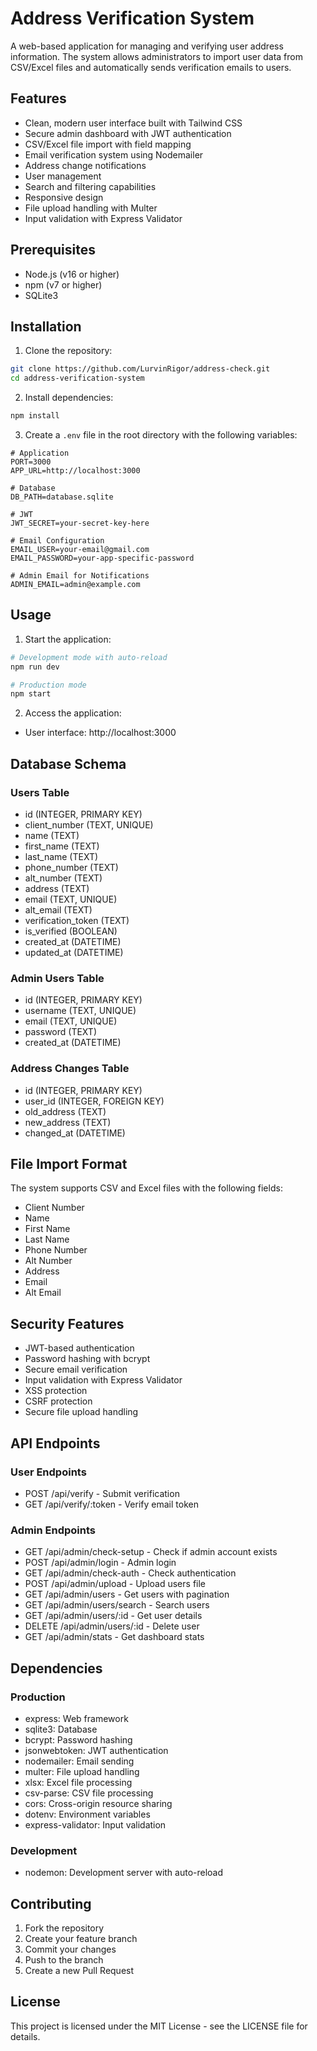 # Address Verification System

A web-based application for managing and verifying user address information. The system allows administrators to import user data from CSV/Excel files and automatically sends verification emails to users.

## Features

- Clean, modern user interface built with Tailwind CSS
- Secure admin dashboard with JWT authentication
- CSV/Excel file import with field mapping
- Email verification system using Nodemailer
- Address change notifications
- User management
- Search and filtering capabilities
- Responsive design
- File upload handling with Multer
- Input validation with Express Validator

## Prerequisites

- Node.js (v16 or higher)
- npm (v7 or higher)
- SQLite3

## Installation

1. Clone the repository:
```bash
git clone https://github.com/LurvinRigor/address-check.git
cd address-verification-system
```

2. Install dependencies:
```bash
npm install
```

3. Create a `.env` file in the root directory with the following variables:
```env
# Application
PORT=3000
APP_URL=http://localhost:3000

# Database
DB_PATH=database.sqlite

# JWT
JWT_SECRET=your-secret-key-here

# Email Configuration
EMAIL_USER=your-email@gmail.com
EMAIL_PASSWORD=your-app-specific-password

# Admin Email for Notifications
ADMIN_EMAIL=admin@example.com
```

## Usage

1. Start the application:
```bash
# Development mode with auto-reload
npm run dev

# Production mode
npm start
```

2. Access the application:
- User interface: http://localhost:3000

## Database Schema

### Users Table
- id (INTEGER, PRIMARY KEY)
- client_number (TEXT, UNIQUE)
- name (TEXT)
- first_name (TEXT)
- last_name (TEXT)
- phone_number (TEXT)
- alt_number (TEXT)
- address (TEXT)
- email (TEXT, UNIQUE)
- alt_email (TEXT)
- verification_token (TEXT)
- is_verified (BOOLEAN)
- created_at (DATETIME)
- updated_at (DATETIME)

### Admin Users Table
- id (INTEGER, PRIMARY KEY)
- username (TEXT, UNIQUE)
- email (TEXT, UNIQUE)
- password (TEXT)
- created_at (DATETIME)

### Address Changes Table
- id (INTEGER, PRIMARY KEY)
- user_id (INTEGER, FOREIGN KEY)
- old_address (TEXT)
- new_address (TEXT)
- changed_at (DATETIME)

## File Import Format

The system supports CSV and Excel files with the following fields:
- Client Number
- Name
- First Name
- Last Name
- Phone Number
- Alt Number
- Address
- Email
- Alt Email

## Security Features

- JWT-based authentication
- Password hashing with bcrypt
- Secure email verification
- Input validation with Express Validator
- XSS protection
- CSRF protection
- Secure file upload handling

## API Endpoints

### User Endpoints
- POST /api/verify - Submit verification
- GET /api/verify/:token - Verify email token

### Admin Endpoints
- GET /api/admin/check-setup - Check if admin account exists
- POST /api/admin/login - Admin login
- GET /api/admin/check-auth - Check authentication
- POST /api/admin/upload - Upload users file
- GET /api/admin/users - Get users with pagination
- GET /api/admin/users/search - Search users
- GET /api/admin/users/:id - Get user details
- DELETE /api/admin/users/:id - Delete user
- GET /api/admin/stats - Get dashboard stats

## Dependencies

### Production
- express: Web framework
- sqlite3: Database
- bcrypt: Password hashing
- jsonwebtoken: JWT authentication
- nodemailer: Email sending
- multer: File upload handling
- xlsx: Excel file processing
- csv-parse: CSV file processing
- cors: Cross-origin resource sharing
- dotenv: Environment variables
- express-validator: Input validation

### Development
- nodemon: Development server with auto-reload

## Contributing

1. Fork the repository
2. Create your feature branch
3. Commit your changes
4. Push to the branch
5. Create a new Pull Request

## License

This project is licensed under the MIT License - see the LICENSE file for details. 